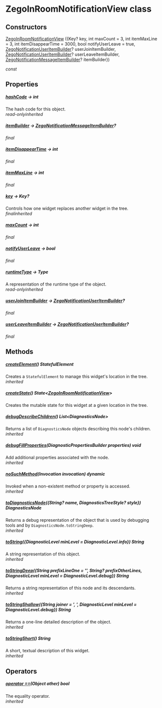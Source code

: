 


# ZegoInRoomNotificationView class













## Constructors

[ZegoInRoomNotificationView](../zego_uikit_prebuilt_live_audio_room/ZegoInRoomNotificationView/ZegoInRoomNotificationView.md) ({Key? key, int maxCount = 3, int itemMaxLine = 3, int itemDisappearTime = 3000, bool notifyUserLeave = true, [ZegoNotificationUserItemBuilder](../zego_uikit_prebuilt_live_audio_room/ZegoNotificationUserItemBuilder.md)? userJoinItemBuilder, [ZegoNotificationUserItemBuilder](../zego_uikit_prebuilt_live_audio_room/ZegoNotificationUserItemBuilder.md)? userLeaveItemBuilder, [ZegoNotificationMessageItemBuilder](../zego_uikit_prebuilt_live_audio_room/ZegoNotificationMessageItemBuilder.md)? itemBuilder})

  _const_ 


## Properties

##### [hashCode](../zego_uikit_prebuilt_live_audio_room/ZegoInRoomNotificationView/hashCode.md) &#8594; int



The hash code for this object.  
_<span class="feature">read-only</span><span class="feature">inherited</span>_



##### [itemBuilder](../zego_uikit_prebuilt_live_audio_room/ZegoInRoomNotificationView/itemBuilder.md) &#8594; [ZegoNotificationMessageItemBuilder](../zego_uikit_prebuilt_live_audio_room/ZegoNotificationMessageItemBuilder.md)?



  
_<span class="feature">final</span>_



##### [itemDisappearTime](../zego_uikit_prebuilt_live_audio_room/ZegoInRoomNotificationView/itemDisappearTime.md) &#8594; int



  
_<span class="feature">final</span>_



##### [itemMaxLine](../zego_uikit_prebuilt_live_audio_room/ZegoInRoomNotificationView/itemMaxLine.md) &#8594; int



  
_<span class="feature">final</span>_



##### [key](../zego_uikit_prebuilt_live_audio_room/ZegoInRoomNotificationView/key.md) &#8594; Key?



Controls how one widget replaces another widget in the tree.  
_<span class="feature">final</span><span class="feature">inherited</span>_



##### [maxCount](../zego_uikit_prebuilt_live_audio_room/ZegoInRoomNotificationView/maxCount.md) &#8594; int



  
_<span class="feature">final</span>_



##### [notifyUserLeave](../zego_uikit_prebuilt_live_audio_room/ZegoInRoomNotificationView/notifyUserLeave.md) &#8594; bool



  
_<span class="feature">final</span>_



##### [runtimeType](../zego_uikit_prebuilt_live_audio_room/ZegoInRoomNotificationView/runtimeType.md) &#8594; Type



A representation of the runtime type of the object.  
_<span class="feature">read-only</span><span class="feature">inherited</span>_



##### [userJoinItemBuilder](../zego_uikit_prebuilt_live_audio_room/ZegoInRoomNotificationView/userJoinItemBuilder.md) &#8594; [ZegoNotificationUserItemBuilder](../zego_uikit_prebuilt_live_audio_room/ZegoNotificationUserItemBuilder.md)?



  
_<span class="feature">final</span>_



##### [userLeaveItemBuilder](../zego_uikit_prebuilt_live_audio_room/ZegoInRoomNotificationView/userLeaveItemBuilder.md) &#8594; [ZegoNotificationUserItemBuilder](../zego_uikit_prebuilt_live_audio_room/ZegoNotificationUserItemBuilder.md)?



  
_<span class="feature">final</span>_





## Methods

##### [createElement](../zego_uikit_prebuilt_live_audio_room/ZegoInRoomNotificationView/createElement.md)() StatefulElement



Creates a <code>StatefulElement</code> to manage this widget's location in the tree.  
_<span class="feature">inherited</span>_



##### [createState](../zego_uikit_prebuilt_live_audio_room/ZegoInRoomNotificationView/createState.md)() State&lt;[ZegoInRoomNotificationView](../zego_uikit_prebuilt_live_audio_room/ZegoInRoomNotificationView-class.md)>



Creates the mutable state for this widget at a given location in the tree.  




##### [debugDescribeChildren](../zego_uikit_prebuilt_live_audio_room/ZegoInRoomNotificationView/debugDescribeChildren.md)() List&lt;DiagnosticsNode>



Returns a list of <code>DiagnosticsNode</code> objects describing this node's
children.  
_<span class="feature">inherited</span>_



##### [debugFillProperties](../zego_uikit_prebuilt_live_audio_room/ZegoInRoomNotificationView/debugFillProperties.md)(DiagnosticPropertiesBuilder properties) void



Add additional properties associated with the node.  
_<span class="feature">inherited</span>_



##### [noSuchMethod](../zego_uikit_prebuilt_live_audio_room/ZegoInRoomNotificationView/noSuchMethod.md)(Invocation invocation) dynamic



Invoked when a non-existent method or property is accessed.  
_<span class="feature">inherited</span>_



##### [toDiagnosticsNode](../zego_uikit_prebuilt_live_audio_room/ZegoInRoomNotificationView/toDiagnosticsNode.md)({String? name, DiagnosticsTreeStyle? style}) DiagnosticsNode



Returns a debug representation of the object that is used by debugging
tools and by <code>DiagnosticsNode.toStringDeep</code>.  
_<span class="feature">inherited</span>_



##### [toString](../zego_uikit_prebuilt_live_audio_room/ZegoInRoomNotificationView/toString.md)({DiagnosticLevel minLevel = DiagnosticLevel.info}) String



A string representation of this object.  
_<span class="feature">inherited</span>_



##### [toStringDeep](../zego_uikit_prebuilt_live_audio_room/ZegoInRoomNotificationView/toStringDeep.md)({String prefixLineOne = '', String? prefixOtherLines, DiagnosticLevel minLevel = DiagnosticLevel.debug}) String



Returns a string representation of this node and its descendants.  
_<span class="feature">inherited</span>_



##### [toStringShallow](../zego_uikit_prebuilt_live_audio_room/ZegoInRoomNotificationView/toStringShallow.md)({String joiner = ', ', DiagnosticLevel minLevel = DiagnosticLevel.debug}) String



Returns a one-line detailed description of the object.  
_<span class="feature">inherited</span>_



##### [toStringShort](../zego_uikit_prebuilt_live_audio_room/ZegoInRoomNotificationView/toStringShort.md)() String



A short, textual description of this widget.  
_<span class="feature">inherited</span>_





## Operators

##### [operator ==](../zego_uikit_prebuilt_live_audio_room/ZegoInRoomNotificationView/operator_equals.md)(Object other) bool



The equality operator.  
_<span class="feature">inherited</span>_















